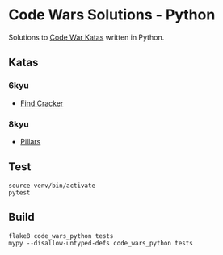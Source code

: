 # Code Wars Solutions - Python
Solutions to [Code War Katas](https://www.codewars.com) written in Python.

## Katas

### 6kyu
* [Find Cracker](https://www.codewars.com/kata/59f70440bee845599c000085)

### 8kyu
* [Pillars](https://www.codewars.com/kata/5bb0c58f484fcd170700063d)

## Test
```
source venv/bin/activate
pytest
```

## Build
```
flake8 code_wars_python tests
mypy --disallow-untyped-defs code_wars_python tests
```
